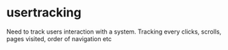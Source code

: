 # usertracking
Need to track users interaction with a system. Tracking every clicks, scrolls, pages visited, order of navigation etc
